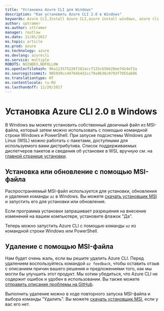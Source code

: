 ```yaml
---
title: "Установка Azure CLI для Windows"
description: "Как установить Azure CLI 2.0 в Windows"
keywords: Azure CLI,Install Azure CLI,azure install windows, azure cli windows, azure windows
author: sptramer
ms.author: sttramer
manager: routlaw
ms.date: 11/01/2017
ms.topic: article
ms.prod: azure
ms.technology: azure
ms.devlang: azurecli
ms.service: multiple
ROBOTS: NOINDEX,NOFOLLOW
ms.openlocfilehash: 96a123575226f281accf125cb5bb29ee7d14ef2a
ms.sourcegitcommit: 905939cc44764b4d1cc79a9b36c0793f7055a686
ms.translationtype: HT
ms.contentlocale: ru-RU
ms.lasthandoff: 11/20/2017
---
```

# <a name="install-azure-cli-20-on-windows"></a>Установка Azure CLI 2.0 в Windows

В Windows вы можете установить собственный двоичный файл из MSI-файла, который затем можно использовать с помощью командной строки Windows и PowerShell. При запуске подсистемы Windows для Linux (WSL) можно работать с пакетами, доступными для используемого вами дистрибутива. Список поддерживаемых диспетчеров пакетов и сведения об установке в WSL вручную см. на [главной странице установки](install-azure-cli.md).

## <a name="install-or-update-with-msi"></a>Установка или обновление с помощью MSI-файла

Распространяемый MSI-файл используется для установки, обновления и удаления команды `az` в Windows. Вы можете [скачать установщик MSI](https://aka.ms/InstallAzureCliWindows) и запустить его для установки или обновления.

Если программа установки запрашивает разрешения на внесение изменений на вашем компьютере, установите флажок "Да".

Теперь можно запустить Azure CLI с помощью команды `az` из командной строки Windows или PowerShell.

## <a name="uninstall-with-msi"></a>Удаление с помощью MSI-файла

Нам будет очень жаль, если вы решите удалить Azure CLI. Перед удалением воспользуйтесь командой `az feedback`, чтобы оставить отзыв с описанием причин вашего решения и предложениями того, как мы могли бы улучшить этот продукт. Мы хотим убедиться, что Azure CLI не содержит ошибок и удобен в использовании. Вы также можете [отправить описание проблемы на GitHub](https://github.com/Azure/azure-cli/issues).

Выполнить удаление можно в ходе повторного запуска MSI-файла и выбора команды "Удалить". Вы можете [скачать установщик MSI](https://aka.ms/InstallAzureCliWindows), если у вас его нет.
